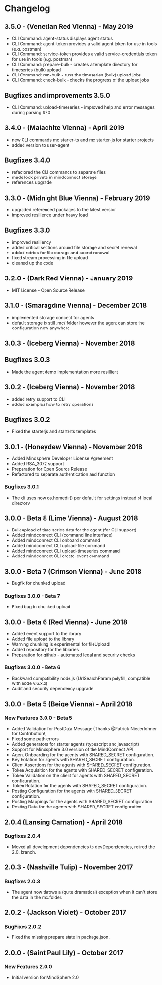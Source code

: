 # Changelog

## 3.5.0 - (Venetian Red Vienna) - May 2019

- CLI Command: agent-status displays agent status
- CLI Command: agent-token provides a valid agent token for use in tools (e.g. postman)
- CLI Command: service-token provides a valid service-credentials token for use in tools (e.g. postman)
- CLI Command: prepare-bulk - creates a template directory for timeseries (bulk) upload
- CLI Command: run-bulk - runs the timeseries (bulk) upload jobs
- CLI Command: check-bulk - checks the progress of the upload jobs

## Bugfixes and improvements 3.5.0

- CLI Command: upload-timeseries - improved help and error messages during parsing #20

## 3.4.0 - (Malachite Vienna) - April 2019

- new CLI commands mc starter-ts and mc starter-js for starter projects
- added version to user-agent

## Bugfixes 3.4.0

- refactored the CLI commands to separate files
- made lock private in mindconnect storage
- references upgrade

## 3.3.0 - (Midnight Blue Vienna) - February 2019

- upgraded referenced packages to the latest version
- improved resilience under heavy load

## Bugfixes 3.3.0

- improved resiliency
- added critical sections around file storage and secret renewal
- added retries for file storage and secret renewal
- fixed stream processing in file upload
- cleaned up the code

## 3.2.0 - (Dark Red Vienna) - January 2019

- MIT License - Open Source Release

## 3.1.0 - (Smaragdine Vienna) - December 2018

- implemented storage concept for agents
- default storage is still .mc/ folder however the agent can store the configuration now anywhere

## 3.0.3 - (Iceberg Vienna) - November 2018

## Bugfixes 3.0.3

- Made the agent demo implementation more resillient

## 3.0.2 - (Iceberg Vienna) - November 2018

- added retry support to CLI
- added examples how to retry operations

## Bugfixes 3.0.2

- Fixed the starterjs and starterts templates

## 3.0.1 - (Honeydew Vienna) - November 2018

- Added Mindsphere Developer License Agreement
- Added RSA_3072 support
- Preparation for Open Source Release
- Refactored to separate authentication and function

### Bugfixes 3.0.1

- The cli uses now os.homedir() per default for settings instead of local directory

## 3.0.0 - Beta 8  (Lime Vienna) - August 2018

- Bulk upload of time series data for the agent (for CLI support)
- Added mindconnect CLI (command line interface)
- Added mindconnect CLI onboard command
- Added mindconnect CLI upload-file command
- Added mindconnect CLI upload-timeseries command
- Added mindconnect CLI create-event command

## 3.0.0 - Beta 7 (Crimson Vienna) - June 2018

- Bugfix for chunked upload

### Bugfixes 3.0.0 - Beta 7

- Fixed bug in chunked upload

## 3.0.0 - Beta 6 (Red Vienna) - June 2018

- Added event support to the library
- Added file upload to the library
- Warning chunking is experimental for fileUpload!
- Added repository for the libraries
- Preparation for github - automated legal and security checks

### Bugfixes 3.0.0 - Beta 6

- Backward compatibility node.js (UrlSearchParam polyfill, compatible with node v.6.x.x)
- Audit and security dependency upgrade

## 3.0.0 - Beta 5 (Beige Vienna) - April 2018

### New Features 3.0.0 - Beta 5

- Added Validation for PostData Message (Thanks @Patrick Niederlohner for Contribution!)
- Fixed some path errors
- Added generators for starter agents (typescript and javascript)
- Support for Mindsphere 3.0 version of the MindConnect API.
- Agent Onboarding for the agents with SHARED_SECRET configuration.
- Key Rotation for agents with SHARED_SECRET configuration.
- Client Assertions for the agents with SHARED_SECRET configuration.
- Token Acquisition for the agents with SHARED_SECRET configuration.
- Token Validation on the client for agents with SHARED_SECRET configuration.
- Token Rotation for the agents with SHARED_SECRET configuration.
- Posting Configuration for the agents with SHARED_SECRET configuration.
- Posting Mappings for the agents with SHARED_SECRET configuration
- Posting Data for the agents with SHARED_SECRET configuration.

## 2.0.4 (Lansing Carnation) - April 2018

### Bugfixes 2.0.4

- Moved all development dependencies to devDependencies, retired the 2.0. branch.

## 2.0.3 - (Nashville Tulip) - November 2017

### Bugfixes 2.0.3

- The agent now throws a (quite dramatical) exception when it can't store the data in the mc.folder.

## 2.0.2 - (Jackson Violet) - October 2017

### BugFixes 2.0.2

- Fixed the missing prepare state in package.json.

## 2.0.0 - (Saint Paul Lily) - October 2017

### New Features 2.0.0

- Initial version for MindSphere 2.0